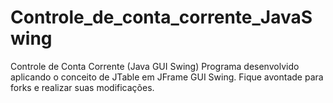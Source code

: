 # Controle_de_conta_corrente_JavaSwing
Controle de Conta Corrente (Java GUI Swing)
Programa desenvolvido aplicando o conceito de JTable em JFrame GUI Swing.
Fique avontade para forks e realizar suas modificações.
